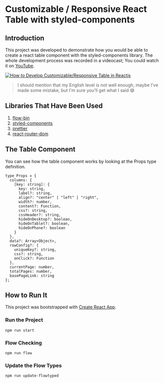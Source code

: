 # Customizable / Responsive React Table with styled-components

## Introduction

This project was developed to demonstrate how you would be able to create a react table component with the styled-components library. The whole development process was recorded in a videocast; You could watch it on [YouTube](https://www.youtube.com/watch?v=kLpQyF6JOCE).

[![How to Develop Customizable/Responsive Table in Reactjs](https://img.youtube.com/vi/kLpQyF6JOCE/0.jpg)](https://www.youtube.com/watch?v=kLpQyF6JOCE)

> I should mention that my English level is not well enough, maybe I've made some mistake, but I'm sure you'll get what I said 😅

## Libraries That Have Been Used

1.  [flow-bin](https://www.npmjs.com/package/flow-bin)
2.  [styled-components](https://www.styled-components.com/)
3.  [prettier](https://prettier.io/)
4.  [react-router-dom](https://reacttraining.com/react-router/core)

## The Table Component

You can see how the table component works by looking at the Props type definition.

```
type Props = {
  columns: {
    [key: string]: {
      key: string,
      label?: string,
      align?: "center" | "left" | "right",
      width?: number,
      content?: Function,
      css?: string,
      cssHeader?: string,
      hideOnDesktop?: boolean,
      hideOnTablet?: boolean,
      hideOnPhone?: boolean
    }
  },
  data?: Array<Object>,
  rowConfig?: {
    uniqueKey?: string,
    css?: string,
    onClick?: Function
  },
  currentPage: number,
  totalPages: number,
  basePageLink: string
};
```

## How to Run It

This project was bootstrapped with [Create React App](https://github.com/facebookincubator/create-react-app).

### Run the Project

```
npm run start
```

### Flow Checking

```
npm run flow
```

### Update the Flow Types

```
npm run update-flowtyped
```
